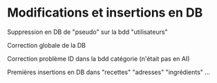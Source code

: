 # Modifications et insertions en DB

Suppression en DB de "pseudo" sur la bdd "utilisateurs"

Correction globale de la DB

Correction problème ID dans la bdd catégorie (n'était pas en AI)

Premières insertions en DB dans "recettes" "adresses" "ingrédients" ...
